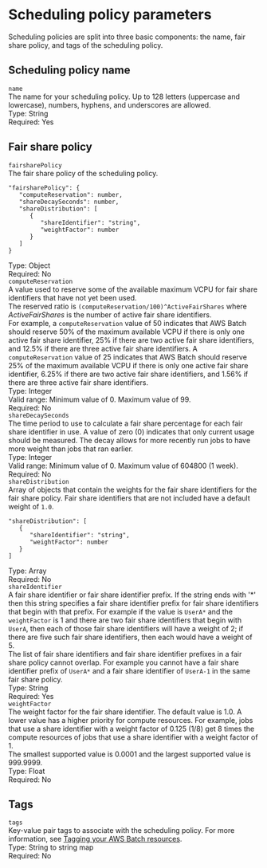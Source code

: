 # Scheduling policy parameters<a name="scheduling-policy-parameters"></a>

Scheduling policies are split into three basic components: the name, fair share policy, and tags of the scheduling policy\.



## Scheduling policy name<a name="scheduling-policy-name"></a>

`name`  
The name for your scheduling policy\. Up to 128 letters \(uppercase and lowercase\), numbers, hyphens, and underscores are allowed\.  
Type: String  
Required: Yes

## Fair share policy<a name="scheduling-policy-fair_share_policy"></a>

`fairsharePolicy`  
The fair share policy of the scheduling policy\.  

```
"fairsharePolicy": {
   "computeReservation": number,
   "shareDecaySeconds": number,
   "shareDistribution": [
      {
         "shareIdentifier": "string",
         "weightFactor": number
      }
   ]
}
```
Type: Object  
Required: No    
`computeReservation`  
A value used to reserve some of the available maximum VCPU for fair share identifiers that have not yet been used\.  
The reserved ratio is `(computeReservation/100)^ActiveFairShares` where *ActiveFairShares* is the number of active fair share identifiers\.  
For example, a `computeReservation` value of 50 indicates that AWS Batch should reserve 50% of the maximum available VCPU if there is only one active fair share identifier, 25% if there are two active fair share identifiers, and 12\.5% if there are three active fair share identifiers\. A `computeReservation` value of 25 indicates that AWS Batch should reserve 25% of the maximum available VCPU if there is only one active fair share identifier, 6\.25% if there are two active fair share identifiers, and 1\.56% if there are three active fair share identifiers\.  
Type: Integer  
Valid range: Minimum value of 0\. Maximum value of 99\.  
Required: No  
`shareDecaySeconds`  
The time period to use to calculate a fair share percentage for each fair share identifier in use\. A value of zero \(0\) indicates that only current usage should be measured\. The decay allows for more recently run jobs to have more weight than jobs that ran earlier\.  
Type: Integer  
Valid range: Minimum value of 0\. Maximum value of 604800 \(1 week\)\.  
Required: No  
`shareDistribution`  
Array of objects that contain the weights for the fair share identifiers for the fair share policy\. Fair share identifiers that are not included have a default weight of `1.0`\.  

```
"shareDistribution": [
   {
      "shareIdentifier": "string",
      "weightFactor": number
   }
]
```
Type: Array  
Required: No    
`shareIdentifier`  
A fair share identifier or fair share identifier prefix\. If the string ends with '\*' then this string specifies a fair share identifier prefix for fair share identifiers that begin with that prefix\. For example if the value is `UserA*` and the `weightFactor` is 1 and there are two fair share identifiers that begin with `UserA`, then each of those fair share identifiers will have a weight of 2; if there are five such fair share identifiers, then each would have a weight of 5\.  
The list of fair share identifiers and fair share identifier prefixes in a fair share policy cannot overlap\. For example you cannot have a fair share identifier prefix of `UserA*` and a fair share identifier of `UserA-1` in the same fair share policy\.  
Type: String  
Required: Yes  
`weightFactor`  
The weight factor for the fair share identifier\. The default value is 1\.0\. A lower value has a higher priority for compute resources\. For example, jobs that use a share identifier with a weight factor of 0\.125 \(1/8\) get 8 times the compute resources of jobs that use a share identifier with a weight factor of 1\.  
The smallest supported value is 0\.0001 and the largest supported value is 999\.9999\.  
Type: Float  
Required: No

## Tags<a name="scheduling-policy-tags"></a>

`tags`  
Key\-value pair tags to associate with the scheduling policy\. For more information, see [Tagging your AWS Batch resources](using-tags.md)\.  
Type: String to string map  
Required: No